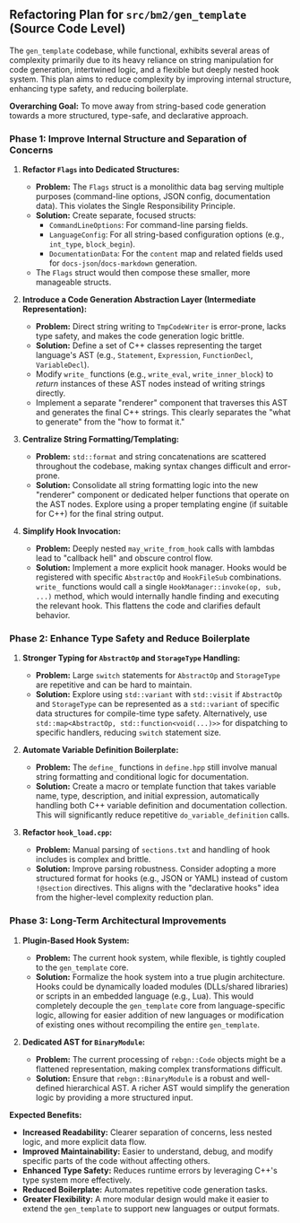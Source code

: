 ## Refactoring Plan for `src/bm2/gen_template` (Source Code Level)

The `gen_template` codebase, while functional, exhibits several areas of complexity primarily due to its heavy reliance on string manipulation for code generation, intertwined logic, and a flexible but deeply nested hook system. This plan aims to reduce complexity by improving internal structure, enhancing type safety, and reducing boilerplate.

**Overarching Goal:** To move away from string-based code generation towards a more structured, type-safe, and declarative approach.

### Phase 1: Improve Internal Structure and Separation of Concerns

1.  **Refactor `Flags` into Dedicated Structures:**
    *   **Problem:** The `Flags` struct is a monolithic data bag serving multiple purposes (command-line options, JSON config, documentation data). This violates the Single Responsibility Principle.
    *   **Solution:** Create separate, focused structs:
        *   `CommandLineOptions`: For command-line parsing fields.
        *   `LanguageConfig`: For all string-based configuration options (e.g., `int_type`, `block_begin`).
        *   `DocumentationData`: For the `content` map and related fields used for `docs-json`/`docs-markdown` generation.
    *   The `Flags` struct would then compose these smaller, more manageable structs.

2.  **Introduce a Code Generation Abstraction Layer (Intermediate Representation):**
    *   **Problem:** Direct string writing to `TmpCodeWriter` is error-prone, lacks type safety, and makes the code generation logic brittle.
    *   **Solution:** Define a set of C++ classes representing the target language's AST (e.g., `Statement`, `Expression`, `FunctionDecl`, `VariableDecl`).
    *   Modify `write_` functions (e.g., `write_eval`, `write_inner_block`) to *return* instances of these AST nodes instead of writing strings directly.
    *   Implement a separate "renderer" component that traverses this AST and generates the final C++ strings. This clearly separates the "what to generate" from the "how to format it."

3.  **Centralize String Formatting/Templating:**
    *   **Problem:** `std::format` and string concatenations are scattered throughout the codebase, making syntax changes difficult and error-prone.
    *   **Solution:** Consolidate all string formatting logic into the new "renderer" component or dedicated helper functions that operate on the AST nodes. Explore using a proper templating engine (if suitable for C++) for the final string output.

4.  **Simplify Hook Invocation:**
    *   **Problem:** Deeply nested `may_write_from_hook` calls with lambdas lead to "callback hell" and obscure control flow.
    *   **Solution:** Implement a more explicit hook manager. Hooks would be registered with specific `AbstractOp` and `HookFileSub` combinations. `write_` functions would call a single `HookManager::invoke(op, sub, ...)` method, which would internally handle finding and executing the relevant hook. This flattens the code and clarifies default behavior.

### Phase 2: Enhance Type Safety and Reduce Boilerplate

1.  **Stronger Typing for `AbstractOp` and `StorageType` Handling:**
    *   **Problem:** Large `switch` statements for `AbstractOp` and `StorageType` are repetitive and can be hard to maintain.
    *   **Solution:** Explore using `std::variant` with `std::visit` if `AbstractOp` and `StorageType` can be represented as a `std::variant` of specific data structures for compile-time type safety. Alternatively, use `std::map<AbstractOp, std::function<void(...)>>` for dispatching to specific handlers, reducing `switch` statement size.

2.  **Automate Variable Definition Boilerplate:**
    *   **Problem:** The `define_` functions in `define.hpp` still involve manual string formatting and conditional logic for documentation.
    *   **Solution:** Create a macro or template function that takes variable name, type, description, and initial expression, automatically handling both C++ variable definition and documentation collection. This will significantly reduce repetitive `do_variable_definition` calls.

3.  **Refactor `hook_load.cpp`:**
    *   **Problem:** Manual parsing of `sections.txt` and handling of hook includes is complex and brittle.
    *   **Solution:** Improve parsing robustness. Consider adopting a more structured format for hooks (e.g., JSON or YAML) instead of custom `!@section` directives. This aligns with the "declarative hooks" idea from the higher-level complexity reduction plan.

### Phase 3: Long-Term Architectural Improvements

1.  **Plugin-Based Hook System:**
    *   **Problem:** The current hook system, while flexible, is tightly coupled to the `gen_template` core.
    *   **Solution:** Formalize the hook system into a true plugin architecture. Hooks could be dynamically loaded modules (DLLs/shared libraries) or scripts in an embedded language (e.g., Lua). This would completely decouple the `gen_template` core from language-specific logic, allowing for easier addition of new languages or modification of existing ones without recompiling the entire `gen_template`.

2.  **Dedicated AST for `BinaryModule`:**
    *   **Problem:** The current processing of `rebgn::Code` objects might be a flattened representation, making complex transformations difficult.
    *   **Solution:** Ensure that `rebgn::BinaryModule` is a robust and well-defined hierarchical AST. A richer AST would simplify the generation logic by providing a more structured input.

**Expected Benefits:**

*   **Increased Readability:** Clearer separation of concerns, less nested logic, and more explicit data flow.
*   **Improved Maintainability:** Easier to understand, debug, and modify specific parts of the code without affecting others.
*   **Enhanced Type Safety:** Reduces runtime errors by leveraging C++'s type system more effectively.
*   **Reduced Boilerplate:** Automates repetitive code generation tasks.
*   **Greater Flexibility:** A more modular design would make it easier to extend the `gen_template` to support new languages or output formats.
